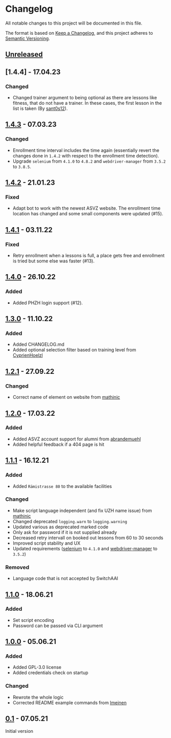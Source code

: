 # Changelog

All notable changes to this project will be documented in this file.

The format is based on [Keep a Changelog](https://keepachangelog.com/en/1.0.0/),
and this project adheres to [Semantic Versioning](https://semver.org/spec/v2.0.0.html).

## [Unreleased]

## [1.4.4] - 17.04.23

### Changed

- Changed trainer argument to being optional as there are lessons like fitness, that do not have a trainer. In these cases, the first lesson in the list is taken (By [sant0s12](https://github.com/sant0s12)).

## [1.4.3] - 07.03.23

### Changed

- Enrollment time interval includes the time again (essentially revert the changes done in `1.4.2` with respect to the enrollment time detection).
- Upgrade `selenium` from `4.1.0` to `4.8.2` and `webdriver-manager` from `3.5.2` to `3.8.5`.

## [1.4.2] - 21.01.23

### Fixed

- Adapt bot to work with the newest ASVZ website. The enrollment time location has changed and some small components were updated (#15).

## [1.4.1] - 03.11.22

### Fixed

- Retry enrollment when a lessons is full, a place gets free and enrollment is tried but some else was faster (#13).

## [1.4.0] - 26.10.22

### Added

- Added PHZH login support (#12).

## [1.3.0] - 11.10.22

### Added

- Added CHANGELOG.md
- Added optional selection filter based on training level from [CyprienHoelzl](https://github.com/CyprienHoelzl)

## [1.2.1] - 27.09.22

### Changed

- Correct name of element on website from [mathinic](https://github.com/mathinic)

## [1.2.0] - 17.03.22

### Added

- Added ASVZ account support for alumni from [abrandemuehl](https://github.com/abrandemuehl)
- Added helpful feedback if a 404 page is hit

## [1.1.1] - 16.12.21

### Added

- Added `Rämistrasse 80` to the available facilities

### Changed

- Make script language independent (and fix UZH name issue) from [mathinic](https://github.com/mathinic)
- Changed deprecated `logging.warn` to `logging.warning`
- Updated various as deprecated marked code
- Only ask for password if it is not supplied already
- Decreased retry intervall on booked out lessons from 60 to 30 seconds
- Improved script stability and UX
- Updated requirements ([selenium](https://github.com/SeleniumHQ/selenium) to `4.1.0` and [webdriver-manager](https://github.com/SergeyPirogov/webdriver_manager) to `3.5.2`)

### Removed

- Language code that is not accepted by SwitchAAI

## [1.1.0] - 18.06.21

### Added

- Set script encoding
- Password can be passed via CLI argument

## [1.0.0] - 05.06.21

### Added

- Added GPL-3.0 license
- Added credentials check on startup

### Changed

- Rewrote the whole logic
- Corrected README example commands from [lmeinen](https://github.com/lmeinen)

## [0.1] - 07.05.21

Initial version

[unreleased]: https://github.com/fbuetler/asvz-bot/compare/v1.4.3...master
[1.4.3]: https://github.com/fbuetler/asvz-bot/compare/v1.4.2...v1.4.3
[1.4.2]: https://github.com/fbuetler/asvz-bot/compare/v1.4.1...v1.4.2
[1.4.1]: https://github.com/fbuetler/asvz-bot/compare/v1.4.0...v1.4.1
[1.4.0]: https://github.com/fbuetler/asvz-bot/compare/v1.3.0...v1.4.0
[1.3.0]: https://github.com/fbuetler/asvz-bot/compare/v1.2.1...v1.3.0
[1.2.1]: https://github.com/fbuetler/asvz-bot/compare/v1.2.0...v1.2.1
[1.2.0]: https://github.com/fbuetler/asvz-bot/compare/v1.1.1...v1.2.0
[1.1.1]: https://github.com/fbuetler/asvz-bot/compare/v1.1.0...v1.1.1
[1.1.0]: https://github.com/fbuetler/asvz-bot/compare/v1.0.0...v1.1.0
[1.0.0]: https://github.com/fbuetler/asvz-bot/compare/v0.1...v1.0.0
[0.1]: https://github.com/fbuetler/asvz-bot/releases/tag/v0.1
